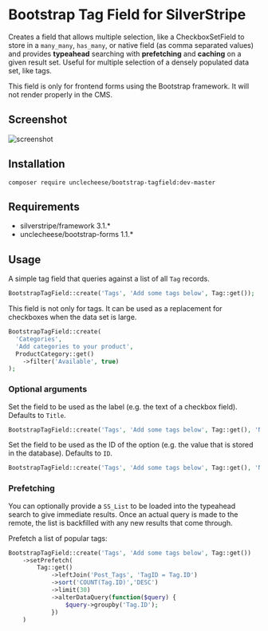 # Bootstrap Tag Field for SilverStripe
Creates a field that allows multiple selection, like a CheckboxSetField to store in a `many_many`, `has_many`, or native field (as comma separated values) and provides **typeahead** searching with **prefetching** and **caching** on a given result set. Useful for multiple selection of a densely populated data set, like tags.

This field is only for frontend forms using the Bootstrap framework. It will not render properly in the CMS.

## Screenshot

![screenshot](http://i.imgur.com/mcjShXe.png)
## Installation
`composer require unclecheese/bootstrap-tagfield:dev-master`

## Requirements
- silverstripe/framework 3.1.*
- unclecheese/bootstrap-forms 1.1.*

## Usage

A simple tag field that queries against a list of all `Tag` records.
```php
BootstrapTagField::create('Tags', 'Add some tags below', Tag::get());
```

This field is not only for tags. It can be used as a replacement for checkboxes when the data set is large.
```php
BootstrapTagField::create(
  'Categories', 
  'Add categories to your product', 
  ProductCategory::get()
    ->filter('Available', true)
);
```

### Optional arguments

Set the field to be used as the label (e.g. the text of a checkbox field). Defaults to `Title`.
```php
BootstrapTagField::create('Tags', 'Add some tags below', Tag::get(), 'Name');
```

Set the field to be used as the ID of the option (e.g. the value that is stored in the database). Defaults to `ID`.
```php
BootstrapTagField::create('Tags', 'Add some tags below', Tag::get(), 'Name', 'Slug');
```

### Prefetching

You can optionally provide a `SS_List` to be loaded into the typeahead search to give immediate results. Once an actual query is made to the remote, the list is backfilled with any new results that come through.

Prefetch a list of popular tags:
```php
BootstrapTagField::create('Tags', 'Add some tags below', Tag::get())
    ->setPrefetch(
        Tag::get()
            ->leftJoin('Post_Tags', 'TagID = Tag.ID')                            
            ->sort('COUNT(Tag.ID)','DESC')
            ->limit(30)
            ->alterDataQuery(function($query) {
                $query->groupby('Tag.ID');
            })
    )
```
